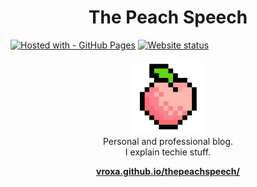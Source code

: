 <h1 align="center">The Peach Speech</h1>

[![Hosted with - GitHub Pages](https://img.shields.io/badge/Hosted_with-GitHub_Pages-blue?logo=github&logoColor=white)](https://pages.github.com/)
[![Website status](https://img.shields.io/website?url=https%3A%2F%2Fvroxa.github.io%2Fthepeachspeech%2F)](https://vroxa.github.io/thepeachspeech/)

<p align="center">
  <img src="src/assets/img/peach.png" alt="angular-logo" width="120px" height="120px"/>
  <br>
  Personal and professional blog.
  <br>
  I explain techie stuff.
</p>

<p align="center">
  <a href="https://vroxa.github.io/thepeachspeech/"><strong>vroxa.github.io/thepeachspeech/</strong></a>
</p>
